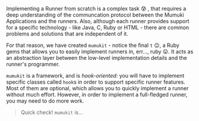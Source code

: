 Implementing a Runner from scratch is a complex task :cold_sweat: , that requires a deep understanding of the communcation protocol between the Mumuki Applications and the runners. Also, although each runner provides support for a specific technology - like Java, C, Ruby or HTML - there are common problems and solutions that are independent of it.

For that reason, we have created `mumukit` - notice the final `t` :wink:, a Ruby gems that allows you to easily implement runners in, err..., ruby :stuck_out_tongue:. It acts as an abstraction layer between the low-level implementation details and the runner's programmer.

`mumukit` is a framework, and is _hook-oriented_: you will have to implement specific classes called `hook`s in order to support specific runner features. Most of them are optional, which allows you to quickly implement a runner without much effort. However, in order to implement a full-fledged runner, you may need to do more work.

> Quick check! `mumukit` is...
